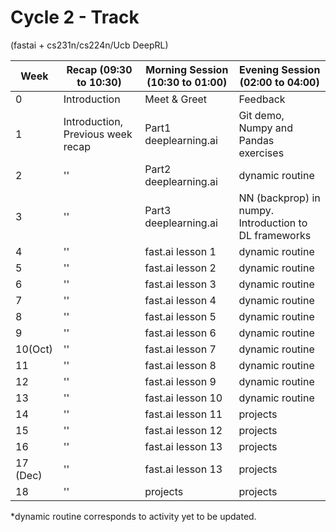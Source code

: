 # Cycle 2 - Track 
(fastai + cs231n/cs224n/Ucb DeepRL)

|Week|Recap (09:30 to 10:30)| Morning Session (10:30 to 01:00)| Evening Session (02:00 to 04:00) |
|---|----|---|---|
|0| Introduction | Meet & Greet | Feedback |
| 1  | Introduction, Previous week recap| Part1 deeplearning.ai  | Git demo, Numpy and Pandas exercises|
| 2 | ''|Part2 deeplearning.ai  | dynamic routine |
| 3  | ''| Part3 deeplearning.ai  |  NN (backprop) in numpy. Introduction to DL frameworks |
| 4  |'' |fast.ai lesson 1  | dynamic routine |
| 5  |'' | fast.ai lesson 2 |  dynamic routine |
| 6  | ''| fast.ai lesson 3 |  dynamic routine |
| 7  | ''|fast.ai lesson 4  | dynamic routine |
| 8  | ''| fast.ai lesson 5 | dynamic routine |
| 9  | ''| fast.ai lesson 6 | dynamic routine |
| 10(Oct)  | ''|fast.ai lesson 7  | dynamic routine  |
|  11  |'' |fast.ai lesson 8 | dynamic routine  |
|  12 |'' |fast.ai lesson 9 | dynamic routine  |
|  13 |'' |fast.ai lesson 10 | dynamic routine  |
|  14 |'' |fast.ai lesson 11 | projects |
|  15 |'' |fast.ai lesson 12 | projects |
|  16 |'' |fast.ai lesson 13 | projects  |
|  17 (Dec)|'' |fast.ai lesson 13 | projects  |
|18 |''|projects |projects|


*dynamic routine corresponds to activity yet to be updated.
